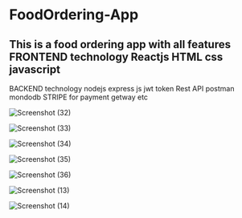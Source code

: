 # FoodOrdering-App
This is a food ordering app   with all features  
FRONTEND  technology
Reactjs
HTML
css
javascript
------------------------------------------------------
BACKEND technology
nodejs
express js
jwt token 
Rest API
postman
mondodb
STRIPE for payment getway
etc









![Screenshot (32)](https://github.com/manishkumar123456/FoodOrdering-App/assets/75328802/8786ae39-0862-41ef-9197-648969012d65)

![Screenshot (33)](https://github.com/manishkumar123456/FoodOrdering-App/assets/75328802/ecec8ef0-b17a-47ae-82da-2cfccc654e3d)

![Screenshot (34)](https://github.com/manishkumar123456/FoodOrdering-App/assets/75328802/5849c16f-1385-44c5-9448-78a8a95e700b)

![Screenshot (35)](https://github.com/manishkumar123456/FoodOrdering-App/assets/75328802/ced86f8b-9339-4f36-b38e-0c35bdfd2f83)

![Screenshot (36)](https://github.com/manishkumar123456/FoodOrdering-App/assets/75328802/96da0684-a4b9-470f-815e-d0ca9d80ad01)

![Screenshot (13)](https://github.com/manishkumar123456/FoodOrdering-App/assets/75328802/c9ed3757-3bba-4afb-afc8-8177ed5e6a11)

![Screenshot (14)](https://github.com/manishkumar123456/FoodOrdering-App/assets/75328802/cf9d9871-48d4-42ef-be71-e5c674ddd878)








